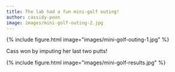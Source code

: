 ```yaml
---
title: The lab had a fun mini-golf outing!
author: cassidy-poon
image: images/mini-golf-outing-2.jpg
---
```


{%
  include figure.html
  image="images/mini-golf-outing-1.jpg"
%}

Cass won by imputing her last two putts!

{%
  include figure.html
  image="images/mini-golf-results.jpg"
%}